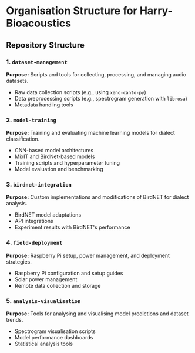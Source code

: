 # Organisation Structure for Harry-Bioacoustics

## Repository Structure

### 1. `dataset-management`
   **Purpose:** Scripts and tools for collecting, processing, and managing audio datasets.
   - Raw data collection scripts (e.g., using `xeno-canto-py`)
   - Data preprocessing scripts (e.g., spectrogram generation with `librosa`)
   - Metadata handling tools

### 2. `model-training`
   **Purpose:** Training and evaluating machine learning models for dialect classification.
   - CNN-based model architectures
   - MixIT and BirdNet-based models
   - Training scripts and hyperparameter tuning
   - Model evaluation and benchmarking

### 3. `birdnet-integration`
   **Purpose:** Custom implementations and modifications of BirdNET for dialect analysis.
   - BirdNET model adaptations
   - API integrations
   - Experiment results with BirdNET's performance

### 4. `field-deployment`
   **Purpose:** Raspberry Pi setup, power management, and deployment strategies.
   - Raspberry Pi configuration and setup guides
   - Solar power management
   - Remote data collection and storage

### 5. `analysis-visualisation`
   **Purpose:** Tools for analysing and visualising model predictions and dataset trends.
   - Spectrogram visualisation scripts
   - Model performance dashboards
   - Statistical analysis tools
